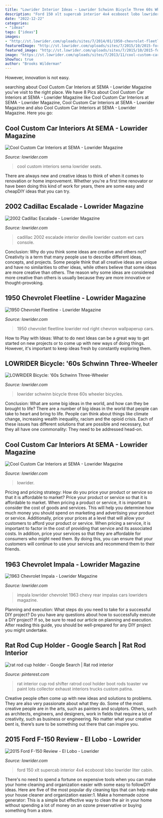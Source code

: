 ```yaml
---
title: "Lowrider Interior Ideas ~ Lowrider Schwinn Bicycle Three 60s Wheeler Bicycles"
description: "Ford 150 xlt supercab interior 4x4 ecoboost lobo lowrider liter cabin"
date: "2022-12-22"
categories:
- "ideas"
tags: ["ideas"]
images:
- "http://st.lowrider.com/uploads/sites/7/2014/01/1950-chevrolet-fleetline-rear-right-side-view.jpg"
featuredImage: "http://st.lowrider.com/uploads/sites/7/2015/10/2015-ford-f-150-interior-030.jpg"
featured_image: "http://st.lowrider.com/uploads/sites/7/2015/10/2015-ford-f-150-interior-030.jpg"
image: "https://st.lowrider.com/uploads/sites/7/2013/11/cool-custom-car-interiors-at-SEMA-modern-and-modified-impala-classick-back-seats-15.jpg"
ShowToc: true
author: "Brooks Wilderman"
---
```



However, innovation is not easy.

	

		
searching about Cool Custom Car Interiors at SEMA - Lowrider Magazine you've visit to the right place. We have 8 Pics about Cool Custom Car Interiors at SEMA - Lowrider Magazine like Cool Custom Car Interiors at SEMA - Lowrider Magazine, Cool Custom Car Interiors at SEMA - Lowrider Magazine and also Cool Custom Car Interiors at SEMA - Lowrider Magazine. Here you go:
		
    
## Cool Custom Car Interiors At SEMA - Lowrider Magazine

<img loading=lazy src="https://st.lowrider.com/uploads/sites/7/2013/11/cool-custom-car-interiors-at-SEMA-modern-and-modified-impala-classick-back-seats-15.jpg" onerror="this.onerror=null;this.src='https://tse1.mm.bing.net/th?id=OIP.UxbhZbBTawD8RattmnaVfAHaE8&amp;pid=15.1';" alt="Cool Custom Car Interiors at SEMA - Lowrider Magazine">

_Source: lowrider.com_

>cool custom interiors sema lowrider seats. 

	

There are always new and creative ideas to think of when it comes to renovation or home improvement. Whether you're a first time renovator or have been doing this kind of work for years, there are some easy and cheapDIY ideas that you can try.

    
## 2002 Cadillac Escalade - Lowrider Magazine

<img loading=lazy src="http://st.lowrider.com/uploads/sites/7/2013/10/2002-cadillac-escalade-interior.jpg" onerror="this.onerror=null;this.src='https://tse2.mm.bing.net/th?id=OIP.3U3BMwVtjBAmGZ0niKLNKQHaFj&amp;pid=15.1';" alt="2002 Cadillac Escalade - Lowrider Magazine">

_Source: lowrider.com_

>cadillac 2002 escalade interior deville lowrider custom ext cars console. 

	

Conclusion: Why do you think some ideas are creative and others not?
Creativity is a term that many people use to describe different ideas, concepts, and projects. Some people think that all creative ideas are unique and have no similarities to other ideas, while others believe that some ideas are more creative than others. The reason why some ideas are considered more creative than others is usually because they are more innovative or thought-provoking.

    
## 1950 Chevrolet Fleetline - Lowrider Magazine

<img loading=lazy src="http://st.lowrider.com/uploads/sites/7/2014/01/1950-chevrolet-fleetline-rear-right-side-view.jpg" onerror="this.onerror=null;this.src='https://tse2.mm.bing.net/th?id=OIP.xye0SaiOTiNJQZVwB6FwFAHaE8&amp;pid=15.1';" alt="1950 Chevrolet Fleetline - Lowrider Magazine">

_Source: lowrider.com_

>1950 chevrolet fleetline lowrider rod right chevron wallpaperup cars. 

	

How to Play with Ideas: What to do next
Ideas can be a great way to get started on new projects or to come up with new ways of doing things. However, it's important to keep ideas fresh by constantly exploring them.

    
## LOWRIDER Bicycle: &#039;60s Schwinn Three-Wheeler

<img loading=lazy src="http://st.lowrider.com/uploads/sites/7/2016/09/60s-schwinn-three-wheeler-back-side.jpg" onerror="this.onerror=null;this.src='https://tse1.mm.bing.net/th?id=OIP.QPfKx7jXQXcaYohB_ewbmAHaE8&amp;pid=15.1';" alt="LOWRIDER Bicycle: &#039;60s Schwinn Three-Wheeler">

_Source: lowrider.com_

>lowrider schwinn bicycle three 60s wheeler bicycles. 

	

Conclusion: What are some big ideas in the world, and how can they be brought to life?
There are a number of big ideas in the world that people can take to heart and bring to life. People can think about things like climate change, increasing wealth inequality, racism and the opioid crisis. Each of these issues has different solutions that are possible and necessary, but they all have one commonality: They need to be addressed head-on.

    
## Cool Custom Car Interiors At SEMA - Lowrider Magazine

<img loading=lazy src="https://st.lowrider.com/uploads/sites/7/2013/11/cool-custom-car-interiors-at-SEMA-modern-and-modified-impala-classick-front-seats-14.jpg" onerror="this.onerror=null;this.src='https://tse1.mm.bing.net/th?id=OIP.fovmORzFcJioHmkib_r0JQHaE8&amp;pid=15.1';" alt="Cool Custom Car Interiors at SEMA - Lowrider Magazine">

_Source: lowrider.com_

>lowrider. 

	

Pricing and pricing strategy: How do you price your product or service so that it is affordable to market?
Price your product or service so that it is affordable to market. When pricing a product or service, it is important to consider the cost of goods and services. This will help you determine how much money you should spend on marketing and advertising your product or service. Additionally, price your prices at a level that will allow your customers to afford your product or service. When pricing a service, it is important to factor in the cost of providing that service and its associated costs. In addition, price your services so that they are affordable for consumers who might need them. By doing this, you can ensure that your customers will continue to use your services and recommend them to their friends.

    
## 1963 Chevrolet Impala - Lowrider Magazine

<img loading=lazy src="http://st.lowrider.com/uploads/sites/7/2013/11/1963-chevrolet-impala-lower-rear-right-view.jpg" onerror="this.onerror=null;this.src='https://tse4.mm.bing.net/th?id=OIP.c3vpSOuYXXid5d4Tan7McgHaFj&amp;pid=15.1';" alt="1963 Chevrolet Impala - Lowrider Magazine">

_Source: lowrider.com_

>impala lowrider chevrolet 1963 chevy rear impalas cars lowriders magazine. 

	

Planning and execution: What steps do you need to take for a successful DIY project?
Do you have any questions about how to successfully execute a DIY project? If so, be sure to read our article on planning and execution. After reading this guide, you should be well-prepared for any DIY project you might undertake.

    
## Rat Rod Cup Holder - Google Search | Rat Rod Interior

<img loading=lazy src="https://i.pinimg.com/736x/cc/55/9c/cc559c972108c510eb15874587480e13.jpg" onerror="this.onerror=null;this.src='https://tse1.mm.bing.net/th?id=OIP.r5cBedHSrULfvXJZUyjKNwHaE7&amp;pid=15.1';" alt="rat rod cup holder - Google Search | Rat rod interior">

_Source: pinterest.com_

>rat interior cup rod shifter ratrod cool holder boot rods toaster vw paint lots collector exhaust interiors trucks custom patina. 

	

Creative people often come up with new ideas and solutions to problems. They are also very passionate about what they do. Some of the most creative people are in the arts, such as painters and sculptors. Others, such as architects, engineers, and designers, work in fields that require a lot of creativity, such as business or engineering. No matter what your creative bent is, there’s sure to be something out there that can inspire you.

    
## 2015 Ford F-150 Review - El Lobo - Lowrider

<img loading=lazy src="http://st.lowrider.com/uploads/sites/7/2015/10/2015-ford-f-150-interior-030.jpg" onerror="this.onerror=null;this.src='https://tse3.mm.bing.net/th?id=OIP.djfG6zL5shQaxqjGVCjBPQHaE7&amp;pid=15.1';" alt="2015 Ford F-150 Review - El Lobo - Lowrider">

_Source: lowrider.com_

>ford 150 xlt supercab interior 4x4 ecoboost lobo lowrider liter cabin. 

	

There's no need to spend a fortune on expensive tools when you can make your home cleaning and organization easier with some easy to followDIY ideas. Here are five of the most popular diy cleaning tips that can help make your house cleaner and organization easier:1. Make a homemade ozone generator: This is a simple but effective way to clean the air in your home without spending a lot of money on an ozone preservative or buying something from a store.

